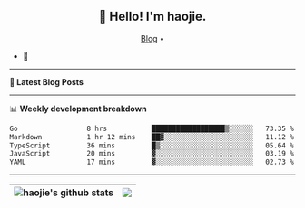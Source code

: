 <h2 align="center">👋 Hello! I'm haojie.</h2>
<p align="center">
  <a href="https://aoyouer.com">Blog</a> •
</p>


- 🔭 


-------

**📝 Latest Blog Posts**


-------

📊 **Weekly development breakdown**
<!--START_SECTION:waka-->

```txt
Go                 8 hrs           ██████████████████▒░░░░░░   73.35 %
Markdown           1 hr 12 mins    ██▓░░░░░░░░░░░░░░░░░░░░░░   11.12 %
TypeScript         36 mins         █▒░░░░░░░░░░░░░░░░░░░░░░░   05.64 %
JavaScript         20 mins         ▓░░░░░░░░░░░░░░░░░░░░░░░░   03.19 %
YAML               17 mins         ▓░░░░░░░░░░░░░░░░░░░░░░░░   02.73 %
```

<!--END_SECTION:waka-->

-------



| <img align="center" src="https://github-readme-stats.vercel.app/api?username=haojie06&show_icons=true&theme=graywhite&show_icons=true&count_private=true&include_all_commits=true&hide_border=true" alt="haojie's github stats" /> | <img align="center" src="https://github-readme-stats.vercel.app/api/top-langs/?username=haojie06&layout=compact&theme=graywhite&hide_border=true&hide=css,html" /> |
| ------------- | ------------- |



